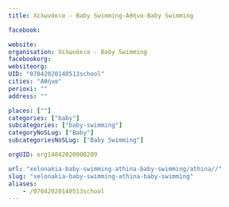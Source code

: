 ```yaml
---
title: Χελωνάκια - Baby Swimming-Αθήνα-Baby Swimming

facebook:

website:
organisation: Χελωνάκια - Baby Swimming
facebookorg:
websiteorg:
UID: "07042020140513school"
cities: "Αθήνα"
perioxi: ""
address: ""

places: [""]
categories: ["baby"]
subcategories: ["baby-swimming"]
categoryNoSLug: ["Baby"]
subcategoriesNoSLug: ["Baby Swimming"]

orgUID: org14042020000209

url: "xelonakia-baby-swimming-athina-baby-swimming/athina//"
slug: "xelonakia-baby-swimming-athina-baby-swimming"
aliases:
    - /07042020140513school
---
```





